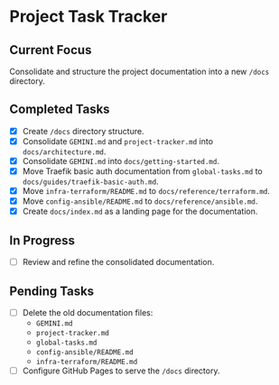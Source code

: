 # Project Task Tracker

## Current Focus
Consolidate and structure the project documentation into a new `/docs` directory.

## Completed Tasks
- [x] Create `/docs` directory structure.
- [x] Consolidate `GEMINI.md` and `project-tracker.md` into `docs/architecture.md`.
- [x] Consolidate `GEMINI.md` into `docs/getting-started.md`.
- [x] Move Traefik basic auth documentation from `global-tasks.md` to `docs/guides/traefik-basic-auth.md`.
- [x] Move `infra-terraform/README.md` to `docs/reference/terraform.md`.
- [x] Move `config-ansible/README.md` to `docs/reference/ansible.md`.
- [x] Create `docs/index.md` as a landing page for the documentation.

## In Progress
- [ ] Review and refine the consolidated documentation.

## Pending Tasks
- [ ] Delete the old documentation files:
    - `GEMINI.md`
    - `project-tracker.md`
    - `global-tasks.md`
    - `config-ansible/README.md`
    - `infra-terraform/README.md`
- [ ] Configure GitHub Pages to serve the `/docs` directory.
